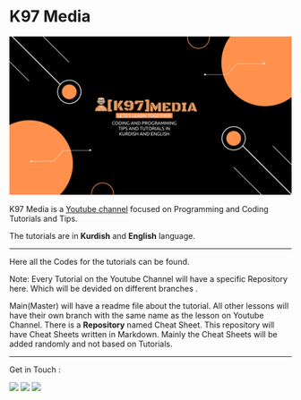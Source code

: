 # K97 Media


![Channel Banner](./2021-03-03.png "Channel Banner")



K97 Media is a [Youtube channel](https://www.youtube.com/channel/UC9j6pieJxlXmpq0k7kV1VDg) focused on Programming and Coding Tutorials and Tips.

The tutorials are in **Kurdish** and **English** language.

-----------------------------------------------------

Here all the Codes for the tutorials can be found.


Note:
Every Tutorial on the Youtube Channel will have a specific Repository here. Which will be devided on different branches .

Main(Master) will have a readme file about the tutorial.
All other lessons will have their own branch with the same name as the lesson on Youtube Channel.
There is a **Repository** named Cheat Sheet. This repository will have Cheat Sheets written in Markdown. Mainly the Cheat Sheets will be added randomly and not based on Tutorials.

----------------------------------------

Get in Touch :

[<img src="https://img.shields.io/badge/Twitter-1DA1F2?style=for-the-badge&logo=twitter&logoColor=white"/><img>](https://twitter.com/K97Media?s=09)
 [<img src="https://img.shields.io/badge/Instagram-E4405F?style=for-the-badge&logo=instagram&logoColor=white"/><img>](https://www.instagram.com/k97media/?igshid=1f5uecjm3zoau)
 [<img src="https://img.shields.io/badge/YouTube-FF0000?style=for-the-badge&logo=youtube&logoColor=white"/><img>](https://www.youtube.com/channel/UC9j6pieJxlXmpq0k7kV1VDg)
